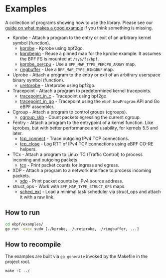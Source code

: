 # Examples

A collection of programs showing how to use the library.
Please see our [guide on what makes a good example](https://ebpf-go.dev/contributing/new-example/) if you think something is missing.

* Kprobe - Attach a program to the entry or exit of an arbitrary kernel symbol (function).
  * [kprobe](kprobe/) - Kprobe using bpf2go.
  * [kprobepin](kprobepin/) - Reuse a pinned map for the kprobe example. It assumes the BPF FS is mounted at `/sys/fs/bpf`.
  * [kprobe_percpu](kprobe_percpu/) - Use a `BPF_MAP_TYPE_PERCPU_ARRAY` map.
  * [ringbuffer](ringbuffer/) - Use a `BPF_MAP_TYPE_RINGBUF` map.
* Uprobe - Attach a program to the entry or exit of an arbitrary userspace binary symbol (function).
  * [uretprobe](uretprobe/) - Uretprobe using bpf2go.
* Tracepoint - Attach a program to predetermined kernel tracepoints.
  * [tracepoint_in_c](tracepoint_in_c/) - Tracepoint using bpf2go.
  * [tracepoint_in_go](tracepoint_in_go/) - Tracepoint using the `ebpf.NewProgram` API and Go eBPF assembler.
* Cgroup - Attach a program to control groups (cgroups).
  * [cgroup_skb](cgroup_skb/) - Count packets egressing the current cgroup.
* Fentry - Attach a program to the entrypoint of a kernel function.
  Like kprobes, but with better performance and usability, for kernels 5.5 and later.
  * [tcp_connect](fentry/) - Trace outgoing IPv4 TCP connections.
  * [tcp_close](tcprtt/) - Log RTT of IPv4 TCP connections using eBPF CO-RE helpers.
* TCx - Attach a program to Linux TC (Traffic Control) to process incoming and outgoing packets.
  * [tcx](./tcx/) - Print packet counts for ingress and egress.
* XDP - Attach a program to a network interface to process incoming packets.
  * [xdp](xdp/) - Print packet counts by IPv4 source address.
* struct_ops - Work with `BPF_MAP_TYPE_STRUCT_OPS` maps.
  * [sched_ext](sched_ext/) - Load a minimal task scheduler via struct_ops and attach it with a raw link.

## How to run

```bash
cd ebpf/examples/
go run -exec sudo [./kprobe, ./uretprobe, ./ringbuffer, ...]
```

## How to recompile

The examples are built via `go generate` invoked by the Makefile in the project root.

```
make -C ../
```
